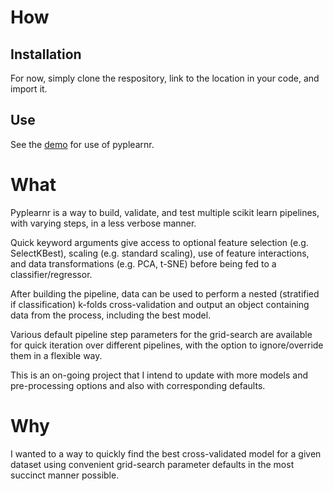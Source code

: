 # How
## Installation
For now, simply clone the respository, link to the location in your code, and import it. 

## Use
See the [demo](pyplearnr_demo.ipynb) for use of pyplearnr.

# What
Pyplearnr is a way to build, validate, and test multiple scikit learn pipelines, with varying steps, in a less verbose manner.

Quick keyword arguments give access to optional feature selection (e.g. SelectKBest), scaling (e.g. standard scaling), use of feature interactions, and data transformations (e.g. PCA, t-SNE) before being fed to a classifier/regressor.

After building the pipeline, data can be used to perform a nested (stratified if classification) k-folds cross-validation and output an object containing data from the process, including the best model.

Various default pipeline step parameters for the grid-search are available for quick iteration over different pipelines, with the option to ignore/override them in a flexible way.

This is an on-going project that I intend to update with more models and pre-processing options and also with corresponding defaults.

# Why
I wanted to a way to quickly find the best cross-validated model for a given dataset using convenient grid-search parameter defaults in the most succinct manner possible.